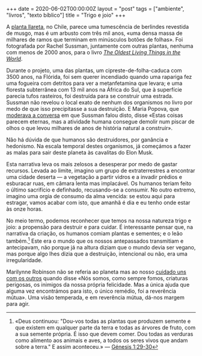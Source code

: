 +++
date = 2020-06-02T00:00:00Z
layout = "post"
tags = ["ambiente", "livros", "texto bíblico"]
title = "Trigo e joio"
+++

A [planta llareta](https://www.artspace.com/rachel-sussman/la-llareta-0308-2b31), no Chile, parece uma tumescência de berlindes revestida de musgo, mas é um arbusto com três mil anos, «uma densa massa de milhares de ramos que terminam em minúsculos botões de folhas». Foi fotografada por Rachel Sussman, juntamente com outras plantas, nenhuma com menos de 2000 anos, para o livro [_The Oldest Living Things in the World_](https://www.newyorker.com/culture/photo-booth/rachel-sussmans-oldest-living-things).

Durante o projeto, uma das plantas, um cipreste-de-folha-caduca com 3500 anos, na Flórida, foi sem querer incendiado quando uma rapariga fez uma fogueira com detritos para ver a metanfetamina que levara; e uma floresta subterrânea com 13 mil anos na África do Sul, que à superfície parecia tufos rasteiros, foi destruída para se construir uma estrada. Sussman não revelou o local exato de nenhum dos organismos no livro por medo de que isso precipitasse a sua destruição. E Maria Popova, que [moderava a conversa](https://www.youtube.com/watch?v=x1Q0y939Nko) em que Sussman falou disto, disse «Estas coisas parecem eternas, mas a atividade humana consegue demolir num piscar de olhos o que levou milhares de anos de história natural a construir».

Não há dúvida de que humanos são destruidores, por ganância e hedonismo. Na escala temporal destes organismos, já começámos a fazer as malas para sair deste planeta às cavalitas do Elon Musk.

Esta narrativa leva os mais zelosos a desesperar por medo de gastar recursos. Levada ao limite, imagino um grupo de extraterrestres a encontrar uma cidade deserta — a vegetação a partir vidros e a invadir prédios e esburacar ruas, em câmara lenta mas implacável. Os humanos teriam feito o último sacrifício e definhado, recusando-se a consumir. No outro extremo, imagino uma orgia de consumo da alma vencida: se estou aqui para estragar, vamos acabar com isto, que amanhã é dia e eu tenho onde estar às onze horas.

No meio termo, podemos reconhecer que temos na nossa natureza trigo e joio: a propensão para destruir e para cuidar. É interessante pensar que, na narrativa da criação, os humanos comiam plantas e sementes; e o leão também.[^1] Este era o mundo que os nossos antepassados transmitiam e antecipavam, não porque já na altura diziam que o mundo devia ser vegano, mas porque algo lhes dizia que a destruição, intencional ou não, era uma irregularidade.

Marilynne Robinson não se referia ao planeta mas ao nosso [cuidado uns com os outros](https://www.nybooks.com/articles/2017/11/09/what-are-we-doing-here) quando disse «Nós somos, como sempre fomos, criaturas perigosas, os inimigos da nossa própria felicidade. Mas a única ajuda que alguma vez encontrámos para isto, o único remédio, foi a reverência mútua». Uma visão temperada, e em reverência mútua, dá-nos margem para agir.

[^1]: «Deus continuou: "Dou-vos todas as plantas que produzem semente e que existem em qualquer parte da terra e todas as árvores de fruto, com a sua semente própria. É isso que devem comer. Dou todas as verduras como alimento aos animais e aves, a todos os seres vivos que andam sobre a terra." E assim aconteceu.» — [Génesis 1:29-30](https://www.bible.com/432/gen.1.29-30.bpt09)
